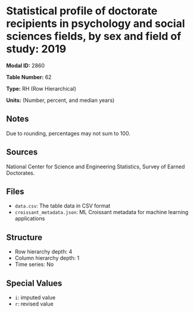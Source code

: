 # Statistical profile of doctorate recipients in psychology and social sciences fields, by sex and field of study: 2019

**Modal ID:** 2860

**Table Number:** 62

**Type:** RH (Row Hierarchical)

**Units:** (Number, percent, and median years)

## Notes

Due to rounding, percentages may not sum to 100.

## Sources

National Center for Science and Engineering Statistics, Survey of Earned Doctorates.

## Files

- `data.csv`: The table data in CSV format
- `croissant_metadata.json`: ML Croissant metadata for machine learning applications

## Structure

- Row hierarchy depth: 4
- Column hierarchy depth: 1
- Time series: No

## Special Values

- `i`: imputed value
- `r`: revised value

